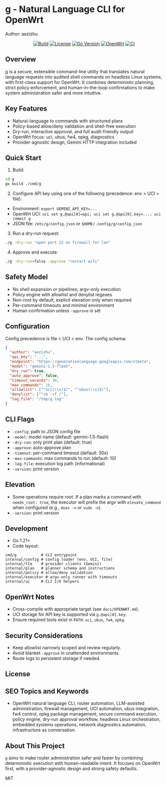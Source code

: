 g - Natural Language CLI for OpenWrt
====================================

Author: aezizhu

<p align="center">
  <a href="#"><img alt="Build" src="https://img.shields.io/badge/build-passing-brightgreen"></a>
  <a href="#"><img alt="License" src="https://img.shields.io/badge/license-MIT-blue"></a>
  <a href="#"><img alt="Go Version" src="https://img.shields.io/badge/Go-1.21+-1f425f"></a>
  <a href="#"><img alt="OpenWrt" src="https://img.shields.io/badge/OpenWrt-supported-00a0e9"></a>
  <a href="https://github.com/aezizhu/g/actions/workflows/build.yml"><img alt="CI" src="https://github.com/aezizhu/g/actions/workflows/build.yml/badge.svg"></a>
</p>

Overview
--------

g is a secure, extensible command-line utility that translates natural language requests into audited shell commands on headless Linux systems, with first-class support for OpenWrt. It combines deterministic planning, strict policy enforcement, and human-in-the-loop confirmations to make system administration safer and more intuitive.

Key Features
------------

- Natural-language to commands with structured plans
- Policy-based allow/deny validation and shell-free execution
- Dry-run, interactive approval, and full audit-friendly output
- OpenWrt focus: uci, ubus, fw4, opkg, diagnostics
- Provider-agnostic design, Gemini HTTP integration included

Quick Start
-----------

1. Build:

```bash
cd g
go build ./cmd/g
```

2. Configure API key using one of the following (precedence: env > UCI > file):

- Environment: `export GEMINI_API_KEY=...`
- OpenWrt UCI: `uci set g.@api[0]=api; uci set g.@api[0].key=...; uci commit g`
- JSON file: `/etc/g/config.json` or `$HOME/.config/g/config.json`

3. Run a dry-run request:

```bash
./g -dry-run "open port 22 on firewall for lan"
```

4. Approve and execute:

```bash
./g -dry-run=false -approve "restart wifi"
```

Safety Model
------------

- No shell expansion or pipelines; argv-only execution
- Policy engine with allowlist and denylist regexes
- Non-root by default; explicit elevation only when required
- Per-command timeouts and minimal environment
- Human confirmation unless `-approve` is set

Configuration
-------------

Config precedence is file < UCI < env. The config schema:

```json
{
  "author": "aezizhu",
  "api_key": "...",
  "endpoint": "https://generativelanguage.googleapis.com/v1beta",
  "model": "gemini-1.5-flash",
  "dry_run": true,
  "auto_approve": false,
  "timeout_seconds": 30,
  "max_commands": 10,
  "allowlist": ["^uci(\\s|$)", "^ubus(\\s|$)"],
  "denylist": ["^rm -rf /"],
  "log_file": "/tmp/g.log"
}
```

CLI Flags
---------

- `-config`: path to JSON config file
- `-model`: model name (default: gemini-1.5-flash)
- `-dry-run`: only print plan (default: true)
- `-approve`: auto-approve plan
- `-timeout`: per-command timeout (default: 30s)
- `-max-commands`: max commands to run (default: 10)
- `-log-file`: execution log path (informational)
- `-version`: print version

Elevation
---------

- Some operations require root. If a plan marks a command with `needs_root: true`, the executor will prefix the argv with `elevate_command` when configured (e.g., `doas -n` or `sudo -n`).
- `-version`: print version

Development
-----------

- Go 1.21+
- Code layout:

```
cmd/g           # CLI entrypoint
internal/config # config loader (env, UCI, file)
internal/llm    # provider clients (Gemini)
internal/plan   # planner schema and instructions
internal/policy # allow/deny validation
internal/executor # argv-only runner with timeouts
internal/ui     # CLI I/O helpers
```

OpenWrt Notes
-------------

- Cross-compile with appropriate target (see `docs/OPENWRT.md`).
- UCI storage for API key is supported via `g.@api[0].key`.
- Ensure required tools exist in `PATH`: `uci`, `ubus`, `fw4`, `opkg`.

Security Considerations
-----------------------

- Keep allowlist narrowly scoped and review regularly.
- Avoid blanket `-approve` in unattended environments.
- Route logs to persistent storage if needed.

License
-------
SEO Topics and Keywords
-----------------------

- OpenWrt natural language CLI, router automation, LLM-assisted administration, firewall management, UCI automation, ubus integration, fw4 control, opkg package management, secure command execution, policy engine, dry-run approval workflow, headless Linux orchestration, embedded systems operations, network diagnostics automation, infrastructure as conversation.

About This Project
------------------

`g` aims to make router administration safer and faster by combining deterministic execution with human-readable intent. It focuses on OpenWrt first, with a provider-agnostic design and strong safety defaults.


MIT


